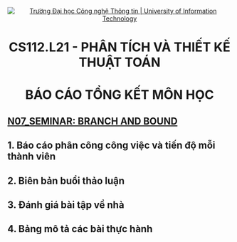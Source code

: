 <p align="center"><a href="https://www.uit.edu.vn/" title="Trường Đại học Công nghệ Thông tin" style="border: none;"><img src="https://i.imgur.com/WmMnSRt.png" alt="Trường Đại học Công nghệ Thông tin | University of Information Technology"></a></p>

<h1 align="center"><b>CS112.L21 - PHÂN TÍCH VÀ THIẾT KẾ THUẬT TOÁN</b></h1>
<h1 align="center"><b>BÁO CÁO TỔNG KẾT MÔN HỌC</b></h1>

<h2><b><a href="https://github.com/twice1st/CS112.L21.N7/tree/main/Seminar_CS112.L21.N07">N07_SEMINAR: BRANCH AND BOUND</a></b></h1>

## **1. Báo cáo phân công công việc và tiến độ mỗi thành viên**

## **2. Biên bản buổi thảo luận**

## **3. Đánh giá bài tập về nhà**

## **4. Bảng mô tả các bài thực hành**
